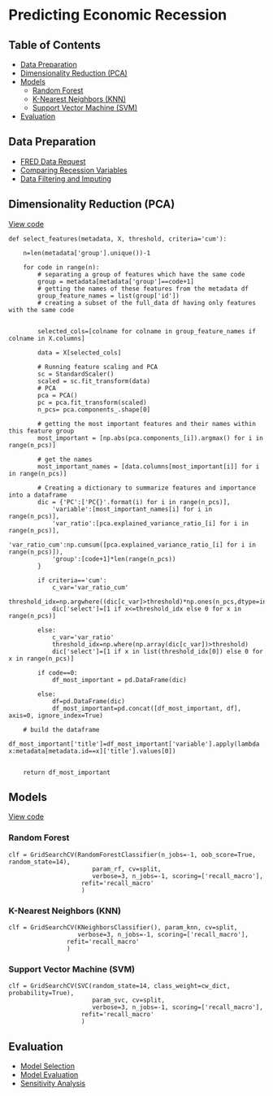 <!-- omit in toc -->
# Predicting Economic Recession
<!-- omit in toc -->
## Table of Contents

- [Data Preparation](#data-preparation)
- [Dimensionality Reduction (PCA)](#dimensionality-reduction-pca)
- [Models](#models)
  - [Random Forest](#random-forest)
  - [K-Nearest Neighbors (KNN)](#k-nearest-neighbors-knn)
  - [Support Vector Machine (SVM)](#support-vector-machine-svm)
- [Evaluation](#evaluation)

## Data Preparation

- [FRED Data Request](prep/1_fred_data_request.ipynb)
- [Comparing Recession Variables](prep/2_comparing_recession_variables.ipynb)
- [Data Filtering and Imputing](prep/3_data_filtering_and_imputing.ipynb)

## Dimensionality Reduction (PCA)

[View code](models/model_team14.py)

```
def select_features(metadata, X, threshold, criteria='cum'):
    
    n=len(metadata['group'].unique())-1

    for code in range(n):
        # separating a group of features which have the same code
        group = metadata[metadata['group']==code+1]
        # getting the names of these features from the metadata df
        group_feature_names = list(group['id'])
        # creating a subset of the full_data df having only features with the same code


        selected_cols=[colname for colname in group_feature_names if colname in X.columns]

        data = X[selected_cols]

        # Running feature scaling and PCA
        sc = StandardScaler()
        scaled = sc.fit_transform(data)
        # PCA
        pca = PCA()
        pc = pca.fit_transform(scaled)
        n_pcs= pca.components_.shape[0]

        # getting the most important features and their names within this feature group
        most_important = [np.abs(pca.components_[i]).argmax() for i in range(n_pcs)]
        
        # get the names
        most_important_names = [data.columns[most_important[i]] for i in range(n_pcs)]
        
        # Creating a dictionary to summarize features and importance into a dataframe
        dic = {'PC':['PC{}'.format(i) for i in range(n_pcs)],
            'variable':[most_important_names[i] for i in range(n_pcs)],
            'var_ratio':[pca.explained_variance_ratio_[i] for i in range(n_pcs)],
            'var_ratio_cum':np.cumsum([pca.explained_variance_ratio_[i] for i in range(n_pcs)]),
            'group':[code+1]*len(range(n_pcs))
        }
        
        if criteria=='cum':
            c_var='var_ratio_cum'
            threshold_idx=np.argwhere((dic[c_var]>threshold)*np.ones(n_pcs,dtype=int)==1).min()
            dic['select']=[1 if x<=threshold_idx else 0 for x in range(n_pcs)]
            
        else:
            c_var='var_ratio'
            threshold_idx=np.where(np.array(dic[c_var])>threshold)
            dic['select']=[1 if x in list(threshold_idx[0]) else 0 for x in range(n_pcs)]

        if code==0:
            df_most_important = pd.DataFrame(dic)
        
        else:
            df=pd.DataFrame(dic)
            df_most_important=pd.concat([df_most_important, df], axis=0, ignore_index=True)
    
    # build the dataframe
    df_most_important['title']=df_most_important['variable'].apply(lambda x:metadata[metadata.id==x]['title'].values[0])
    

    return df_most_important
```

## Models

[View code](models/1-1.pipeline_scaling.ipynb)

### Random Forest

```
clf = GridSearchCV(RandomForestClassifier(n_jobs=-1, oob_score=True, random_state=14), 
                       param_rf, cv=split, 
                       verbose=3, n_jobs=-1, scoring=['recall_macro'],
                    refit='recall_macro'
                    )
```

### K-Nearest Neighbors (KNN)

```
clf = GridSearchCV(KNeighborsClassifier(), param_knn, cv=split,  
                   verbose=3, n_jobs=-1, scoring=['recall_macro'],
                refit='recall_macro'
                )
```

### Support Vector Machine (SVM)

```
clf = GridSearchCV(SVC(random_state=14, class_weight=cw_dict, probability=True), 
                       param_svc, cv=split, 
                       verbose=3, n_jobs=-1, scoring=['recall_macro'],
                    refit='recall_macro'
                    )
```

## Evaluation

- [Model Selection](models/2.model_selection.ipynb)
- [Model Evaluation](models/3.evaluation.ipynb)
- [Sensitivity Analysis](models/4.sensitivity.ipynb)
